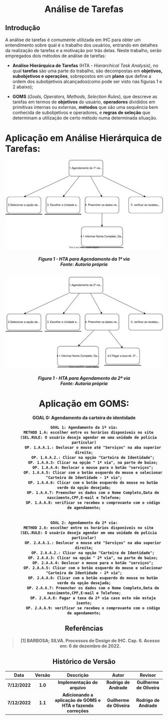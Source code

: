 <h1 align="center">Análise de Tarefas</h1>
 
## Introdução

A análise de tarefas é comumente utilizada em IHC para obter um entendimento sobre qual é o trabalho dos usuários, entrando em detalhes da realização de tarefas e a motivação por trás delas. Neste trabalho, serão empregados dois métodos de análise de tarefas:

- **Análise Hierárquica de Tarefas** (HTA - *Hierarchical Task Analysis*), no qual **tarefas** são uma parte do trabalho, são decompostas em **objetivos, subobjetivos e operações**, sobrepostos em um **plano** que define a ordem dos subobjetivos alcançados(como pode ser visto nas figuras 1 e 2 abaixo);




- **GOMS** (*Goals, Operators, Methods, Selection Rules*), que descreve as tarefas em termos de **objetivos** do usuário, **operadores** divididos em primitivas internas ou externas, **métodos** que são uma sequência bem conhecida de subobjetivos e operadores, e **regras de seleção** que determinam a utilização de certo método numa determinada situação.


# Aplicação em Análise Hierárquica de Tarefas:
<div align="center">

!["Agendamento da 1ª via"](images/../../images/DiagramaHTA/Diagrma-1via.drawio.svg)
<figcaption align='center'>
   <h6><b>Figura 1 - HTA para Agendamento da 1ª via<br>Fonte: Autoria própria</br></h6>
</figcaption>




!["Agendamento da 2ª via"](images/../../images/DiagramaHTA/Diagrma-2via.drawio.svg)
<figcaption align='center'>
   <h6><b>Figura 1 - HTA para Agendamento da 2ª via<br>Fonte: Autoria própria</br></h6>
</figcaption>




# Aplicação em GOMS:
GOAL 0: Agendamento da carteira de identidade

    GOAL 1: Agendamento da 1ª via:
        METHOD 1.A: escolher entre os horários disponíveis no site
        (SEL.RULE: O usuário deseja agendar em uma unidade de polícia particular)
            OP. 1.A.A.1.: Deslocar o mouse até "Serviços" na aba superior direita;
            OP. 1.A.A.2.: Clicar na opção "Carteira de Identidade";
            OP. 1.A.A.3: Clicar na opção " 1ª via", na parte de baixo;
            OP. 1.A.A.4: Deslocar o mouse para o botão "serviços";
            OP. 1.A.A.5: Clicar com o botão esquerdo do mouse e selecionar "Carteira de Identidade - 1ª via";
            OP. 1.A.A.6: Clicar com o botão esquerdo do mouse no butão verde da opção desejada;
            OP. 1.A.A.7: Preencher os dados com o Nome Completo,Data de nascimento,CPF,E-mail e Telefone;
            OP. 1.A.A.8: verificar se recebeu o comprovante com o código de agendamento;


    GOAL 2: Agendamento da 2ª via:
        METHOD 2.A: escolher entre os horários disponíveis no site
        (SEL.RULE: O usuário deseja agendar em uma unidade de polícia particular)
            OP. 2.A.A.1.: Deslocar o mouse até "Serviços" na aba superior direita;
            OP. 2.A.A.2.: Clicar na opção "Carteira de Identidade";
            OP. 2.A.A.3: Clicar na opção " 2ª via", na parte de baixo;
            OP. 2.A.A.4: Deslocar o mouse para o botão "serviços";
            OP. 2.A.A.5: Clicar com o botão esquerdo do mouse e selecionar "Carteira de Identidade - 2ª via";
            OP. 2.A.A.6: Clicar com o botão esquerdo do mouse no butão verde da opção desejada;
            OP. 2.A.A.7: Preencher os dados com o Nome Completo,Data de nascimento,CPF,E-mail e Telefone;
            OP. 2.A.A.8: Pagar a taxa da 2ª via caso este não estaja isento;
            OP. 2.A.A.9: verificar se recebeu o comprovante com o código de agendamento;


## Referências

> [1] BARBOSA; SILVA. **Processos de Design de IHC**. Cap. 6. Acesso em: 6 de dezembro de 2022.

## Histórico de Versão

|  Data  | Versão | Descrição | Autor | Revisor |
| :----: | :----: | :-------: | :---: | :--------:|
| 7/12/2022 | 1.0 | Implementação do arquivo| Rodrigo de Andrade  | Guilherme de Oliveira |
| 7/12/2022 | 1.1 | Adicionando a aplicação de GOMS e HTA e fazendo correções| Guilherme de Oliveira  | Rodrigo de Andrade |